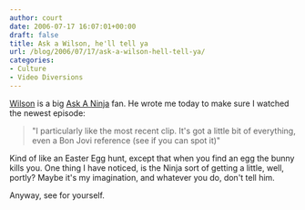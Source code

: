 ```yaml
---
author: court
date: 2006-07-17 16:07:01+00:00
draft: false
title: Ask a Wilson, he'll tell ya
url: /blog/2006/07/17/ask-a-wilson-hell-tell-ya/
categories:
- Culture
- Video Diversions
---
```


[Wilson](http://robertwilsonphoto.com) is a big [Ask A Ninja](http://www.askaninja.com) fan.  He wrote me today to make sure I watched the newest episode:



<blockquote>"I particularly like the most recent clip. It's got a little bit of everything, even a Bon Jovi reference (see if you can spot it)"</blockquote>



Kind of like an Easter Egg hunt, except that when you find an egg the bunny kills you.  One thing I have noticed, is the Ninja sort of getting a little, well, portly?  Maybe it's my imagination, and whatever you do, don't tell him.

Anyway, see for yourself.









